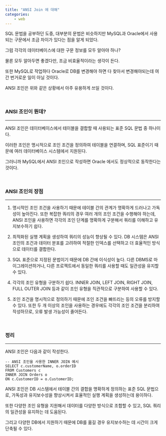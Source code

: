 ```yaml
---
title: "ANSI Join 에 대해"
categories:
    - web
---
```


SQL 문법을 공부하던 도중, 대부분의 문법은 비슷하지만 MySQL과 Oracle에서 사용되는 구문에서 조금 차이가 있다는 점을 알게 되었다.

그럼 각각의 데이터베이스에 대한 구문 정보를 모두 알아야 하나?

물론 모두 알아두면 좋겠다만, 조금 비효율적이라는 생각이 든다.

또한 MySQL로 작업하다 Oracle로 DB를 변경해야 하면 다 찾아서 변경해야되는데 여간 번거로운 일이 아닐 것이다.

ANSI 조인은 위와 같은 상황에서 아주 유용하게 쓰일 것이다.

<br>

### ANSI 조인이 뭔데?
---

ANSI 조인은 데이터베이스에서 테이블을 결합할 때 사용되는 표준 SQL 문법 중 하나이다.

이러한 조인은 명시적으로 조인 조건을 정의하여 테이블을 연결하며, SQL 표준이기 때문에 여러 데이터베이스 시스템에서 지원된다.

그러니까 MySQL에서 ANSI 조인으로 작성하면 Oracle 에서도 정상적으로 동작한다는 것이다.

<br>

### ANSI 조인의 장점
---

1. 명시적인 조인 조건을 사용하기 때문에 테이블 간의 관계가 명확하게 드러나고 가독성이 높아진다. 또한 복잡한 쿼리의 경우 여러 개의 조인 조건을 수행해야 하는데, ANSI 조인을 사용하면 각각의 조인 단계를 명확하게 구분해서 쿼리를 이해하고 유지보수하기 쉽다.

2. 최적화된 실행 계획을 생성하여 쿼리의 성능이 향상될 수 있다.
DB 시스템은 ANSI 조인의 조건과 데이터 분포를 고려하여 적절한 인덱스를 선택하고 더 효율적인 방식으로 데이터를 결합한다.

3. SQL 표준으로 지정된 문법이기 때문에 DB 간에 이식성이 높다.
다른 DBMS로 마이그레이션하거나, 다른 프로젝트에서 동일한 쿼리를 사용할 때도 일관성을 유지할 수 있다.

4. 각각의 조인 유형을 구분하기 쉽다.
INNER JOIN, LEFT JOIN, RIGHT JOIN, FULL OUTER JOIN 등과 같이 조인 유형을 직관적으로 구분하여 사용할 수 있다.

5. 조인 조건을 명시적으로 정의하기 때문에 조인 조건을 빠뜨리는 등의 오류를 방지할 수 있다. 또한 두 개 이상의 조인을 사용하는 경우에도 각각의 조인 조건을 분리하여 작성하므로, 오류 발생 가능성이 줄어든다.

<br>

### 정리
---

ANSI 조인은 다음과 같이 작성한다.

```
-- ANSI 조인을 사용한 INNER JOIN 예시
SELECT c.customerName, o.orderID
FROM Customers c
INNER JOIN Orders o
ON c.CustomerID = o.CustomerID;
```

ANSI 조인은 DB 시스템에서 테이블 간의 결합을 명확하게 정의하는 표준 SQL 문법으로, 가독성과 유지보수성을 향상시켜서 효율적인 실행 계획을 생성하는데 용이하다.

또한 다양한 조인 유형을 지원해서 데이터를 다양한 방식으로 조합할 수 있고, SQL 쿼리의 일관성을 유지하는 데 도움된다.

그리고 다양한 DB에서 지원하기 때문에 DB를 옮길 경우 유지보수하는 데 시간이 크게 단축될 수 있다.